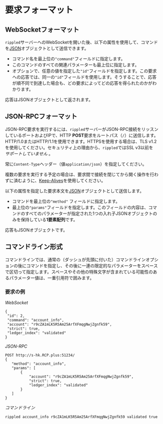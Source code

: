 # 要求フォーマット

## WebSocketフォーマット  

`rippled`サーバーへのWebSocketを開いた後、以下の属性を使用して、コマンドを[JSON](https://en.wikipedia.org/wiki/JSON)オブジェクトとして送信できます。

* コマンド名を最上位の`"command"`フィールドに指定します。
* このコマンドのすべての関連パラメーターも最上位に指定します。
* オプションで、任意の値を指定した`"id"`フィールドを指定します。この要求への応答では、同一の`"id"`フィールドを使用します。そうすることで、応答が順不同で到達した場合も、どの要求によってどの応答を得られたのかがわかります。

応答はJSONオブジェクトとして返されます。

## JSON-RPCフォーマット

JSON-RPC要求を実行するには、`rippled`サーバーがJSON-RPC接続をリッスンしているポートおよびIPで、HTTP **POST**要求をルートパス（`/`）に送信します。HTTP/1.0またはHTTP/1.1を使用できます。HTTPSを使用する場合は、TLS v1.2を使用してください。セキュリティ上の理由から、`rippled`ではSSL v3以前を _サポートしていません_ 。

常に`Content-Type`ヘッダー（値`application/json`）を指定してください。

複数の要求を実行する予定の場合は、要求間で接続を閉じてから開く操作を行わずに済むように、[Keep-Alives](http://tools.ietf.org/html/rfc7230#section-6.3)を使用してください。

以下の属性を指定した要求本文を[JSON](https://en.wikipedia.org/wiki/JSON)オブジェクトとして送信します。

* コマンドを最上位の`"method"` フィールドに指定します。
* 最上位の`"params"`フィールドを指定します。このフィールドの内容は、コマンドのすべてのパラメーターが指定された1つの入れ子JSONオブジェクトのみを保持している**1要素配列**です。

応答もJSONオブジェクトです。

## コマンドライン形式

コマンドラインでは、通常の（ダッシュが先頭に付いた）コマンドラインオプションの後にコマンドを指定し、その後に一連の限定的なパラメーターをスペースで区切って指定します。スペースやその他の特殊文字が含まれている可能性のあるパラメーター値は、一重引用符で囲みます。

### 要求の例

<!-- MULTICODE_BLOCK_START -->

*WebSocket*

```
{
 "id": 2,
 "command": "account_info",
 "account": "r9cZA1mLK5R5Am25ArfXFmqgNwjZgnfk59",
 "strict": true,
 "ledger_index": "validated"
}
```

*JSON-RPC*

```
POST http://s-hk.RCP.plus:51234/
{
   "method": "account_info",
   "params": [
       {
           "account": "r9cZA1mLK5R5Am25ArfXFmqgNwjZgnfk59",
           "strict": true,
           "ledger_index": "validated"
       }
   ]
}
```

*コマンドライン*

```
rippled account_info r9cZA1mLK5R5Am25ArfXFmqgNwjZgnfk59 validated true
```

<!-- MULTICODE_BLOCK_END -->
